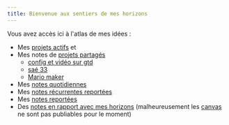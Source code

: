 ```yaml
---
title: Bienvenue aux sentiers de mes horizons
---
```


Vous avez accès ici à l'atlas de mes idées :
- Mes [projets actifs](https://hintspile.netlify.app/tags/projet) et 
- Mes notes de [projets partagés](https://hintspile.netlify.app/projets-partag%C3%A9s/)
	- [config et vidéo sur gtd](https://hintspile.netlify.app/projets-partag%C3%A9s/config-et-vid%C3%A9o-sur-gtd/)
	- [saé 33](https://hintspile.netlify.app/projets-partag%C3%A9s/sa%C3%A9-33/)
	- [Mario maker](https://hintspile.netlify.app/projets-partag%C3%A9s/Mario-maker/)
- Mes [notes quotidiennes](https://hintspile.netlify.app/notes-quotidiennes/)
- Mes [notes récurrentes reportées](https://hintspile.netlify.app/notes-r%C3%A9currentes-report%C3%A9es/)
- Mes [notes reportées](https://hintspile.netlify.app/notes-report%C3%A9es/)
- Des [notes en rapport avec mes horizons](https://hintspile.netlify.app/horizon/) (malheureusement les [canvas](https://obsidian.md/canvas) ne sont pas publiables pour le moment)